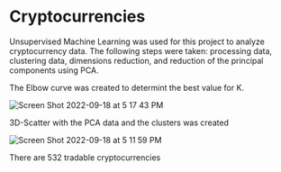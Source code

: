 # Cryptocurrencies

Unsupervised Machine Learning  was  used for this project to analyze  cryptocurrency data. The following steps were taken: processing data, clustering data, dimensions reduction, and  reduction of the principal components using PCA. 

The Elbow curve was created to determint the best value for K.

![Screen Shot 2022-09-18 at 5 17 43 PM](https://user-images.githubusercontent.com/103322251/190928474-09f2977f-63a7-4fac-a148-db2c1a5b9552.png)

3D-Scatter with the PCA data and the clusters was created 

![Screen Shot 2022-09-18 at 5 11 59 PM](https://user-images.githubusercontent.com/103322251/190928317-a2a49a79-8636-4ab7-bf88-f4062da619d3.png)

 There are 532 tradable cryptocurrencies
